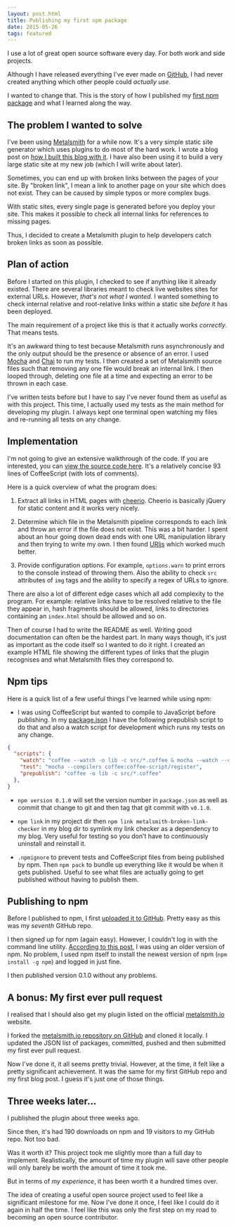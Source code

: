```yaml
---
layout: post.html
title: Publishing my first npm package
date: 2015-05-26
tags: featured
---
```


I use a lot of great open source software every day. For both work and side projects. 

Although I have released everything I've ever made on [GitHub](https://github.com/davidxmoody), I had never created anything which other people could *actually use*.

I wanted to change that. This is the story of how I published my [first npm package](https://www.npmjs.com/package/metalsmith-broken-link-checker) and what I learned along the way.

<!--more-->

## The problem I wanted to solve

I've been using [Metalsmith](http://www.metalsmith.io/) for a while now. It's a very simple static site generator which uses plugins to do most of the hard work. I wrote a blog post on [how I built this blog with it](/2015/building-a-blog-with-metalsmith/). I have also been using it to build a very large static site at my new job (which I will write about later). 

Sometimes, you can end up with broken links between the pages of your site. By "broken link", I mean a link to another page on your site which does not exist. They can be caused by simple typos or more complex bugs.

With static sites, every single page is generated before you deploy your site. This makes it possible to check all internal links for references to missing pages.

Thus, I decided to create a Metalsmith plugin to help developers catch broken links as soon as possible.

## Plan of action

Before I started on this plugin, I checked to see if anything like it already existed. There are several libraries meant to check live websites sites for external URLs. However, *that's not what I wanted*. I wanted something to check internal relative and root-relative links within a static site *before* it has been deployed.

The main requirement of a project like this is that it actually works *correctly*. That means tests. 

It's an awkward thing to test because Metalsmith runs asynchronously and the only output should be the presence or absence of an error. I used [Mocha](http://mochajs.org/) and [Chai](http://chaijs.com/) to run my tests. I then created a set of Metalsmith source files such that removing any one file would break an internal link. I then looped through, deleting one file at a time and expecting an error to be thrown in each case.

I've written tests before but I have to say I've never found them as useful as with this project. This time, I actually used my tests as the main method for developing my plugin. I always kept one terminal open watching my files and re-running all tests on any change. 

## Implementation

I'm not going to give an extensive walkthrough of the code. If you are interested, you can [view the source code here](https://github.com/davidxmoody/metalsmith-broken-link-checker/blob/master/src/index.coffee). It's a relatively concise 93 lines of CoffeeScript (with lots of comments).

Here is a quick overview of what the program does:

1. Extract all links in HTML pages with [cheerio](https://github.com/cheeriojs/cheerio). Cheerio is basically jQuery for static content and it works very nicely. 

2. Determine which file in the Metalsmith pipeline corresponds to each link and throw an error if the file does not exist. This was a bit harder. I spent about an hour going down dead ends with one URL manipulation library and then trying to write my own. I then found [URIjs](https://www.npmjs.com/package/URIjs) which worked much better. 

3. Provide configuration options. For example, `options.warn` to print errors to the console instead of throwing them. Also the ability to check `src` attributes of `img` tags and the ability to specify a regex of URLs to ignore.

There are also a lot of different edge cases which all add complexity to the program. For example: relative links have to be resolved relative to the file they appear in, hash fragments should be allowed, links to directories containing an `index.html` should be allowed and so on.

Then of course I had to write the README as well. Writing good documentation can often be the hardest part. In many ways though, it's just as important as the code itself so I wanted to do it right. I created an example HTML file showing the different types of links that the plugin recognises and what Metalsmith files they correspond to. 

## Npm tips

Here is a quick list of a few useful things I've learned while using npm:

- I was using CoffeeScript but wanted to compile to JavaScript before publishing. In my [package.json](https://github.com/davidxmoody/metalsmith-broken-link-checker/blob/master/package.json) I have the following prepublish script to do that and also a watch script for development which runs my tests on any change.

```json
{
  "scripts": {
    "watch": "coffee --watch -o lib -c src/*.coffee & mocha --watch --compilers coffee:coffee-script/register",
    "test": "mocha --compilers coffee:coffee-script/register",
    "prepublish": "coffee -o lib -c src/*.coffee"
  },
}
```

- `npm version 0.1.0` will set the version number in `package.json` as well as commit that change to git and then tag that git commit with `v0.1.0`.

- `npm link` in my project dir then `npm link metalsmith-broken-link-checker` in my blog dir to symlink my link checker as a dependency to my blog. Very useful for testing so you don't have to continuously uninstall and reinstall it.

- `.npmignore` to prevent tests and CoffeeScript files from being published by npm. Then `npm pack` to bundle up everything like it would be when it gets published. Useful to see what files are actually going to get published without having to publish them.

## Publishing to npm

Before I published to npm, I first [uploaded it to GitHub](https://github.com/davidxmoody/metalsmith-broken-link-checker). Pretty easy as this was my *seventh* GitHub repo.

I then signed up for npm (again easy). However, I couldn't log in with the command line utility. [According to this post](https://github.com/npm/npm/issues/7876), I was using an older version of npm. No problem, I used npm itself to install the newest version of npm (`npm install -g npm`) and logged in just fine. 

I then published version 0.1.0 without any problems.

## A bonus: My first ever pull request

I realised that I should also get my plugin listed on the official [metalsmith.io](http://www.metalsmith.io/) website. 

I forked the [metalsmith.io repository on GitHub](https://github.com/segmentio/metalsmith.io) and cloned it locally. I updated the JSON list of packages, committed, pushed and then submitted my first ever pull request. 

Now I've done it, it all seems pretty trivial. However, at the time, it felt like a pretty significant achievement. It was the same for my first GitHub repo and my first blog post. I guess it's just one of those things.

## Three weeks later...

I published the plugin about three weeks ago. 

Since then, it's had 190 downloads on npm and 19 visitors to my GitHub repo. Not too bad. 

Was it worth it? This project took me slightly more than a full day to implement. Realistically, the amount of time my plugin will save other people will only barely be worth the amount of time it took me. 

But in terms of *my experience*, it has been worth it a hundred times over. 

The idea of creating a useful open source project used to feel like a significant milestone for me. Now I've done it once, I feel like I could do it again in half the time. I feel like this was only the first step on my road to becoming an open source contributor. 
